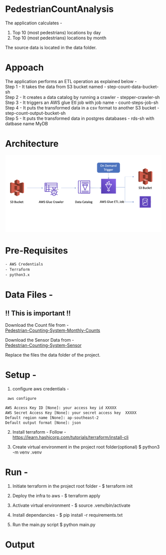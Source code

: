 # PedestrianCountAnalysis
The application calculates -  
1. Top 10 (most pedestrians) locations by day
2. Top 10 (most pedestrians) locations by month

The source data is located in the data folder.

# Appoach 
The application performs an ETL operation as explained below - \
Step 1 - It takes the data from S3 bucket named - step-count-data-bucket-sh\
Step 2 - It creates a data catalog by running a crawler - stepper-crawler-sh\
Step 3 - It triggers an AWS glue Etl job with job name - count-steps-job-sh\
Step 4 - It puts the transformed data in a csv format to another S3 bucket - step-count-output-bucket-sh\
Step 5 - It puts the transformed data in postgres databases - rds-sh with datbase name MyDB

# Architecture
![](img/Architecture.png)

# Pre-Requisites
```sh
- AWS Credentials
- Terraform
- python3.x
```

# Data Files - 
## !! This is important !!
Download the Count file from  -  
[Pedestrian-Counting-System-Monthly-Counts](https://data.melbourne.vic.gov.au/Transport/Pedestrian-Counting-System-Monthly-counts-per-hour/b2ak-trbp)

Download the Sensor Data from  -   
[Pedestrian-Counting-System-Sensor](https://data.melbourne.vic.gov.au/Transport/Pedestrian-Counting-System-Sensor-Locations/h57g-5234)

Replace the files the data folder of the project.

# Setup - 
1. configure aws credentials - 
```aws
 aws configure  
```  
    AWS Access Key ID [None]: your access key id XXXXX  
    AWS Secret Access Key [None]: your secret access key  XXXXX  
    Default region name [None]: ap-southeast-2  
    Default output format [None]: json  

2. Install terraform  - 
    Follow - https://learn.hashicorp.com/tutorials/terraform/install-cli

3. Create virtual environment in the project root folder(optional)
    $ python3 -m venv .venv

# Run - 
1. Initiate terraform in the project root folder - 
    $ terraform init

2. Deploy the infra to aws  - 
    $ terraform apply

3. Activate virtual environment -
    $ source .venv/bin/activate

4. Install dependancies - 
    $ pip install -r requirements.txt

5.  Run the main.py script
    $ python main.py 

# Output
